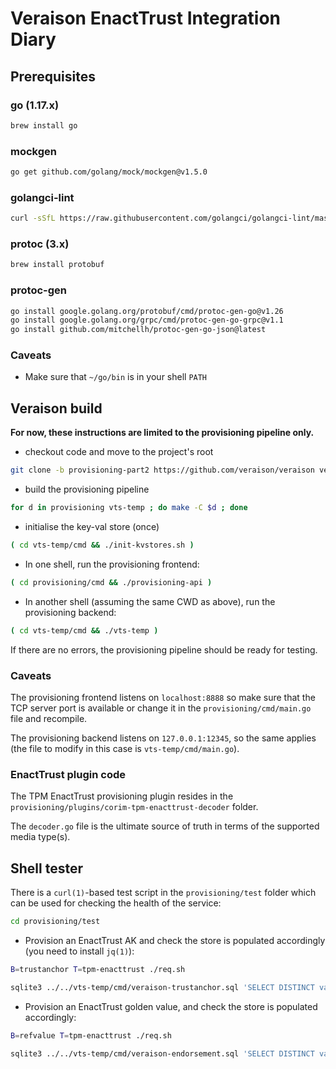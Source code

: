 # Veraison EnactTrust Integration Diary

## Prerequisites

### go (1.17.x)

```sh
brew install go
```

### mockgen

```sh
go get github.com/golang/mock/mockgen@v1.5.0
```

### golangci-lint

```sh
curl -sSfL https://raw.githubusercontent.com/golangci/golangci-lint/master/install.sh | sh -s -- -b $(go env GOPATH)/bin v1.43.0
```

### protoc (3.x)

```sh
brew install protobuf
```

### protoc-gen

```sh
go install google.golang.org/protobuf/cmd/protoc-gen-go@v1.26
go install google.golang.org/grpc/cmd/protoc-gen-go-grpc@v1.1
go install github.com/mitchellh/protoc-gen-go-json@latest
```

### Caveats

* Make sure that `~/go/bin` is in your shell `PATH`

## Veraison build

**For now, these instructions are limited to the provisioning pipeline only.**

* checkout code and move to the project's root

```sh
git clone -b provisioning-part2 https://github.com/veraison/veraison veraison-integration-test && cd $_
```

* build the provisioning pipeline

```sh
for d in provisioning vts-temp ; do make -C $d ; done
```

* initialise the key-val store (once)

```sh
( cd vts-temp/cmd && ./init-kvstores.sh )
```

* In one shell, run the provisioning frontend:

```sh
( cd provisioning/cmd && ./provisioning-api )
```

* In another shell (assuming the same CWD as above), run the provisioning backend:

```sh
( cd vts-temp/cmd && ./vts-temp )
```

If there are no errors, the provisioning pipeline should be ready for testing.

### Caveats

The provisioning frontend listens on `localhost:8888` so make sure that the TCP server port is available or change it in the `provisioning/cmd/main.go` file and recompile.

The provisioning backend listens on `127.0.0.1:12345`, so the same applies (the file to modify in this case is `vts-temp/cmd/main.go`).

### EnactTrust plugin code

The TPM EnactTrust provisioning plugin resides in the `provisioning/plugins/corim-tpm-enacttrust-decoder` folder.

The `decoder.go` file is the ultimate source of truth in terms of the supported media type(s).

## Shell tester

There is a `curl(1)`-based test script in the `provisioning/test` folder which can be used for checking the health of the service:

```sh
cd provisioning/test
```

* Provision an EnactTrust AK and check the store is populated accordingly (you need to install `jq(1)`):

```sh
B=trustanchor T=tpm-enacttrust ./req.sh

sqlite3 ../../vts-temp/cmd/veraison-trustanchor.sql 'SELECT DISTINCT val FROM trustanchor'  | jq .
```

* Provision an EnactTrust golden value, and check the store is populated accordingly:

```sh
B=refvalue T=tpm-enacttrust ./req.sh

sqlite3 ../../vts-temp/cmd/veraison-endorsement.sql 'SELECT DISTINCT val FROM endorsement'  | jq .
```
